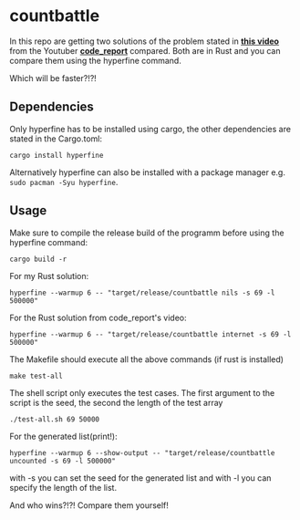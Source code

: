 # countbattle
In this repo are getting two solutions of the problem stated in **[this video](https://youtu.be/U6I-Kwj-AvY)** from the Youtuber **[code_report](https://www.youtube.com/@code_report)** compared. Both are in Rust and you can compare them using the hyperfine command. 

Which will be faster?!?!

## Dependencies
Only hyperfine has to be installed using cargo, the other dependencies are stated in the Cargo.toml:
```
cargo install hyperfine
```
Alternatively hyperfine can also be installed with a package manager e.g. `sudo pacman -Syu hyperfine`.

## Usage

Make sure to compile the release build of the programm before using the hyperfine command:
```
cargo build -r
```
For my Rust solution:
```
hyperfine --warmup 6 -- "target/release/countbattle nils -s 69 -l 500000"
```
For the Rust solution from code_report's video:
```
hyperfine --warmup 6 -- "target/release/countbattle internet -s 69 -l 500000"
```
The Makefile should execute all the above commands (if rust is installed)
```
make test-all
```
The shell script only executes the test cases. The first argument to the script is the seed, the second the length of the
test array 
```
./test-all.sh 69 50000
```
For the generated list(print!):
```
hyperfine --warmup 6 --show-output -- "target/release/countbattle uncounted -s 69 -l 500000"
```
with -s you can set the seed for the generated list and with -l you can specify the length of the list.

And who wins?!?! Compare them yourself!
